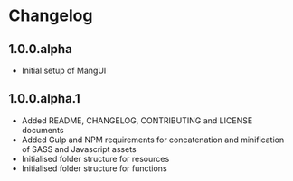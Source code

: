 # Changelog

## 1.0.0.alpha

* Initial setup of MangUI

## 1.0.0.alpha.1

* Added README, CHANGELOG, CONTRIBUTING and LICENSE documents
* Added Gulp and NPM requirements for concatenation and minification of SASS and Javascript assets 
* Initialised folder structure for resources
* Initialised folder structure for functions